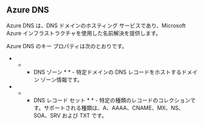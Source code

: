 ## Azure DNS

Azure DNS は、DNS ドメインのホスティング サービスであり、Microsoft Azure インフラストラクチャを使用した名前解決を提供します。

Azure DNS のキー プロパティは次のとおりです。

- * * DNS ゾーン * * - 特定ドメインの DNS レコードをホストするドメイン ゾーン情報です。
- * * DNS レコード セット * * - 特定の種類のレコードのコレクションです。サポートされる種類は、A、AAAA、CNAME、MX、NS、SOA、SRV および TXT です。

<!---HONumber=Oct15_HO3-->